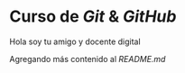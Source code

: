 # Curso de _Git_ & _GitHub_

Hola soy tu amigo y docente digital

Agregando más contenido al _README.md_
